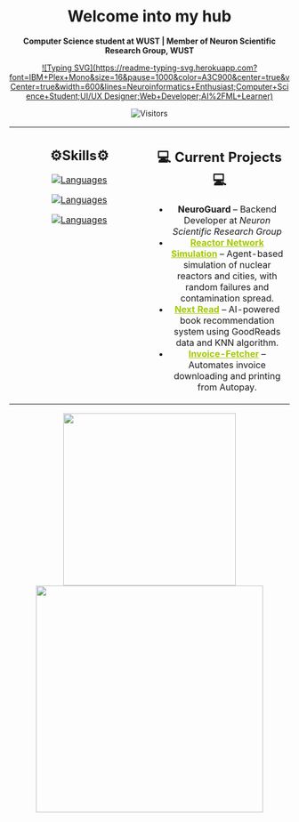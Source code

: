 <div align="center">

<h1>Welcome into my hub</h1>

**Computer Science student at WUST | Member of Neuron Scientific Research Group, WUST**

[![Typing SVG](https://readme-typing-svg.herokuapp.com?font=IBM+Plex+Mono&size=16&pause=1000&color=A3C900&center=true&vCenter=true&width=600&lines=Neuroinformatics+Enthusiast;Computer+Science+Student;UI/UX Designer;Web+Developer;AI%2FML+Learner)](https://git.io/typing-svg)

![Visitors](https://api.visitorbadge.io/api/VisitorHit?user=bumbot-hub&repo=bumbot-hub&countColor=%23A3C900&labelColor=%23000000)
</div>

<table style="border: none">
<tr  align="center">
<td width="50%" valign="top">
<h2>⚙️Skills⚙️</h2>

[![Languages](https://skillicons.dev/icons?i=php,react,css,cpp)](https://skillicons.dev)

[![Languages](https://skillicons.dev/icons?i=ps,py,js,postman)](https://skillicons.dev)

[![Languages](https://skillicons.dev/icons?i=html,git,xd,figma)](https://skillicons.dev)

</td>
<td width="50%" valign="top">
<h2>💻 Current Projects 💻</h2>

<ul>
  <li>
    <b>NeuroGuard</b> – Backend Developer at <i>Neuron Scientific Research Group</i>
  </li>
  <li>
    <a href="https://github.com/bumbot-hub/reactor-network-simulation"  style="color: #A3C900"><b>Reactor Network Simulation</b></a> – Agent-based simulation of nuclear reactors and cities, with random failures and contamination spread.
  </li>
  <li>
    <a href="https://github.com/bumbot-hub/Next-Read" style="color: #A3C900"><b>Next Read</b></a> – AI-powered book recommendation system using GoodReads data and KNN algorithm.
  </li>
  <li>
    <a href="https://github.com/bumbot-hub/Invoice-Fetcher" style="color: #A3C900"><b>Invoice-Fetcher</b></a> – Automates invoice downloading and printing from Autopay.
  </li>
</ul>
</td>
</tr>
</table>
<p align="center">
  <img width="310" src="https://github-readme-stats.vercel.app/api/top-langs/?username=bumbot-hub&layout=compact&hide=jupyter%20notebook,css&theme=merko" />
  <img width="408" src="https://github-readme-stats.vercel.app/api?username=bumbot-hub&show_icons=true&theme=merko" />
</p>